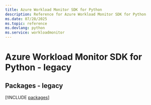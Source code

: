 ```yaml
---
title: Azure Workload Monitor SDK for Python
description: Reference for Azure Workload Monitor SDK for Python
ms.date: 07/28/2025
ms.topic: reference
ms.devlang: python
ms.service: workloadmonitor
---
```

# Azure Workload Monitor SDK for Python - legacy
## Packages - legacy
[!INCLUDE [packages](workload-monitor-index.md)]
